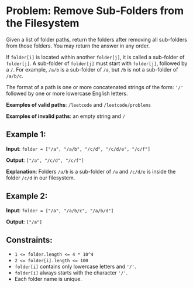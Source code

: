 # Problem: Remove Sub-Folders from the Filesystem

Given a list of folder paths, return the folders after removing all sub-folders from those folders. You may return the answer in any order.

If `folder[i]` is located within another `folder[j]`, it is called a sub-folder of `folder[j]`. A sub-folder of `folder[j]` must start with `folder[j]`, followed by a `/`. For example, `/a/b` is a sub-folder of `/a`, but `/b` is not a sub-folder of `/a/b/c`.

The format of a path is one or more concatenated strings of the form: `'/'` followed by one or more lowercase English letters.

**Examples of valid paths**: `/leetcode` and `/leetcode/problems`

**Examples of invalid paths**: an empty string and `/`

## Example 1:

**Input**:
```folder = ["/a", "/a/b", "/c/d", "/c/d/e", "/c/f"]```

**Output**:
```["/a", "/c/d", "/c/f"]```


**Explanation**: 
Folders `/a/b` is a sub-folder of `/a` and `/c/d/e` is inside the folder `/c/d` in our filesystem.

## Example 2:

**Input**:
```folder = ["/a", "/a/b/c", "/a/b/d"]```

**Output**:
```["/a"]```

## Constraints:

- `1 <= folder.length <= 4 * 10^4`
- `2 <= folder[i].length <= 100`
- `folder[i]` contains only lowercase letters and `'/'`.
- `folder[i]` always starts with the character `'/'`.
- Each folder name is unique.
